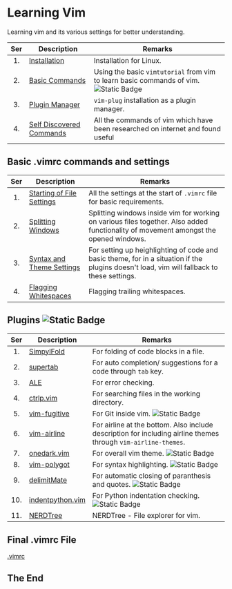 # Learning Vim

Learning vim and its various settings for better understanding.

|Ser|Description|Remarks|
|:-:|-----------|-------|
|1.| [Installation](installation.md) | Installation for Linux. |
|2.| [Basic Commands](basic-commands.md) | Using the basic `vimtutorial` from vim to learn basic commands of vim. ![Static Badge](https://img.shields.io/badge/Status-Incomplete-red?link=Working) |
|3.| [Plugin Manager](plugin-manager.md) | `vim-plug` installation as a plugin manager. |
|4.| [Self Discovered Commands](self-discovered-commands.md)| All the commands of vim which have been researched on internet and found useful |

## Basic .vimrc commands and settings

|Ser|Description|Remarks|
|:-:|-----------|-------|
|1.| [Starting of File Settings](basic-settings/starting-of-file-settings.md) | All the settings at the start of `.vimrc` file for basic requirements. |
|2.| [Splitting Windows](basic-settings/splitting-windows.md) | Splitting windows inside vim for working on various files together. Also added functionality of movement amongst the opened windows. |
|3.| [Syntax and Theme Settings](basic-settings/syntax-and-theme-settings.md) | For setting up heighlighting of code and basic theme, for in a situation if the plugins doesn't load, vim will fallback to these settings. |
|4.| [Flagging Whitespaces](basic-settings/flagging-whitespaces.md) | Flagging trailing whitespaces. |

## Plugins ![Static Badge](https://img.shields.io/badge/Status-Incomplete-red?link=Working)

|Ser|Description|Remarks|
|:-:|-----------|-------|
|1.| [SimpylFold](plugins/simpylfold.md) | For folding of code blocks in a file. |
|2.| [supertab](plugins/supertab.md) | For auto completion/ suggestions for a code through `tab` key. |
|3.| [ALE](plugins/ale.md) | For error checking. |
|4.| [ctrlp.vim](plugins/ctrlp-vim.md) | For searching files in the working directory. |
|5.| [vim-fugitive](plugins/vim-fugitive.md) | For Git inside vim. ![Static Badge](https://img.shields.io/badge/Status-Incomplete-red?link=Working) |
|6.| [vim-airline](plugins/vim-airline.md) | For airline at the bottom. Also include description for including airline themes through `vim-airline-themes`. |
|7.| [onedark.vim](plugins/onedark-vim.md) | For overall vim theme. ![Static Badge](https://img.shields.io/badge/Status-Incomplete-red?link=Working) |
|8.| [vim-polygot](plugins/vim-polygot.md) | For syntax highlighting. ![Static Badge](https://img.shields.io/badge/Status-Incomplete-red?link=Working) |
|9.| [delimitMate](plugins/delimit-mate.md) | For automatic closing of paranthesis and quotes. ![Static Badge](https://img.shields.io/badge/Status-Incomplete-red?link=Working) |
|10.| [indentpython.vim](plugins/indentpython-vim.md) | For Python indentation checking. ![Static Badge](https://img.shields.io/badge/Status-Incomplete-red?link=Working) |
|11.| [NERDTree](plugins/nerdtree.md) | NERDTree - File explorer for vim. |

## Final .vimrc File

[.vimrc](.vimrc)

## The End
